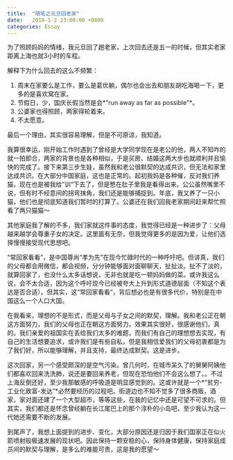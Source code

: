 ```yaml
---
title:  "随笔之元旦回老家"
date:   2018-1-2 23:00:00 +0800
categories: Essay
---
```




为了照顾妈妈的情绪，我元旦回了趟老家，上次回去还是五一的时候，但其实老家距离上海也就3小时的车程。

解释下为什么回去的这么不频繁：

1. 周末在家要么是工作，要么是葛优躺，偶尔也会出去和朋友胡吃海喝一下，更多的是喜欢窝在家。
2. 节假日，少，国庆长假当然是会*"run away as far as possible"*。
3. 公婆家也得照顾，两家得轮着来。
4. 不太愿意。

最后一个理由，其实很容易理解，但是不可原谅，我知道。

我算很幸运，刚开始工作时遇到了曾经是大学同学现在是老公的他，两人不知咋的就一拍即合，两家的背景也是各种相似，于是买房、结婚这两大步也就顺利并且愉快的完成了。接下来第三步生娃，虽然我和老公很默契的达成共识，但无法和家里达成共识。在大部分中国家庭，这也是正常的。起初我妈是各种催，反对我们养猫，现在也是被我给”训“下去了，但是憋在肚子里我是看得出来。公公虽然嘴里不说，但有时不经意间的拐弯抹角，我们还是能够捕捉到。年底，我又养了一只小猫，他们也是彻底知道我们暂时的打算了。公婆还在我们回我老家期间赶来帮忙照看了两只猫猫～

其他家庭我了解的不多，我们家就这件事的态度，我觉得已经是一种进步了：父母越来越学会尊重子女的决定。这里面有无奈，但我觉得更多的是因为爱，让他们选择慢慢接受现代思想吧。

“常回家看看”，是中国尊尚“孝为先”在现今忙碌时代的一种呼吁吧。但讲真，我们的父母都会用微信，都会视频，分分钟能够面对面聊聊天，扯扯淡。扯不了淡的，就算回家了，也没什么太多话想说，无非也就是吃一顿妈妈做的菜。或许我这么说，会不太合适，因为这个呼吁现今已经被夸大上升到形式道德层面（不知这个表达是否合适）。但其实，这“常回家看看”，背后想必也是有很多代价，特别是在中国这么一个人口大国。

在我看来，理想的不是形式，而是父母与子女之间的默契，理解。我和老公正在朝这方面努力，我们的父母也正在朝这方面努力，效果其实很好，很感谢他们，真的。我们亲爱的祖国实在丢给我们太多的难题，而我们有自己的理想想去实现，有自己的生活想要追求，或许我们是有些自私，但是我相信爱我们的父母初衷都是为了我们好，所以能够理解，并且支持，最终达成默契。这是进步。

这次回家，另一个感受颇深的是空气污染。曾几何时，在城市呆久了的舅舅阿姨他们都喜欢回来洗洗肺，说还是要回来养老，但现在恐怕他们不会这么想了。。不过上海反倒还好，至少我那敏感的呼吸道是明显感觉到的。这或许就是一个*“贫穷-工业化致富-发达”*必然要经历的过程吧。街道边也不知不觉多了很多商贩，酒家，家对面还建了一个大型超市，等等这些，在我的记忆中还是可望不可求的。但其实，我们都还是怀念曾经躺在长江尾巴上的那个淳朴的小岛吧，至少我认为这一代她还需要不断的发展。

到尾声了，我想上面提到的进步、变化，大部分原因还是归因于我们国家正在似火箭喷射般极速发展的现状吧。因此保持一颗安稳的心，保持身体健康，保持家庭成员间的默契与理解，是多么的难能可贵，这是我的愿望～











































































































































































































